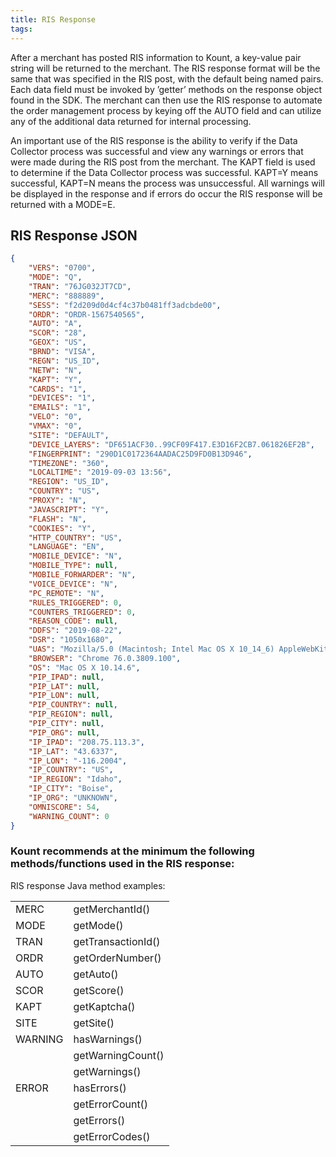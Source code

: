 ```yaml
---
title: RIS Response
tags:
---
```


After a merchant has posted RIS information to Kount, a key-value pair string will be returned to the merchant. The RIS response format will be the same that was specified in the RIS post, with the default being named pairs. Each data field must be invoked by ’getter’ methods on the response object found in the SDK. The merchant can then use the RIS response to automate the order management process by keying off the AUTO field and can utilize any of the additional data returned for internal processing.

An important use of the RIS response is the ability to verify if the Data Collector process was successful and view any warnings or errors that were made during the RIS post from the merchant. The KAPT field is used to determine if the Data Collector process was successful. KAPT=Y means successful, KAPT=N means the process was unsuccessful. All warnings will be displayed in the response and if errors do occur the RIS response will be returned with a MODE=E.


## RIS Response JSON 

```json
{
    "VERS": "0700",
    "MODE": "Q",
    "TRAN": "76JG032JT7CD",
    "MERC": "888889",
    "SESS": "f2d209d0d4cf4c37b0481ff3adcbde00",
    "ORDR": "ORDR-1567540565",
    "AUTO": "A",
    "SCOR": "28",
    "GEOX": "US",
    "BRND": "VISA",
    "REGN": "US_ID",
    "NETW": "N",
    "KAPT": "Y",
    "CARDS": "1",
    "DEVICES": "1",
    "EMAILS": "1",
    "VELO": "0",
    "VMAX": "0",
    "SITE": "DEFAULT",
    "DEVICE_LAYERS": "DF651ACF30..99CF09F417.E3D16F2CB7.061826EF2B",
    "FINGERPRINT": "290D1C0172364AADAC25D9FD0B13D946",
    "TIMEZONE": "360",
    "LOCALTIME": "2019-09-03 13:56",
    "REGION": "US_ID",
    "COUNTRY": "US",
    "PROXY": "N",
    "JAVASCRIPT": "Y",
    "FLASH": "N",
    "COOKIES": "Y",
    "HTTP_COUNTRY": "US",
    "LANGUAGE": "EN",
    "MOBILE_DEVICE": "N",
    "MOBILE_TYPE": null,
    "MOBILE_FORWARDER": "N",
    "VOICE_DEVICE": "N",
    "PC_REMOTE": "N",
    "RULES_TRIGGERED": 0,
    "COUNTERS_TRIGGERED": 0,
    "REASON_CODE": null,
    "DDFS": "2019-08-22",
    "DSR": "1050x1680",
    "UAS": "Mozilla/5.0 (Macintosh; Intel Mac OS X 10_14_6) AppleWebKit/537.36 (KHTML, like Gecko) Chrome/76.0.3809.100 Safari/537.36",
    "BROWSER": "Chrome 76.0.3809.100",
    "OS": "Mac OS X 10.14.6",
    "PIP_IPAD": null,
    "PIP_LAT": null,
    "PIP_LON": null,
    "PIP_COUNTRY": null,
    "PIP_REGION": null,
    "PIP_CITY": null,
    "PIP_ORG": null,
    "IP_IPAD": "208.75.113.3",
    "IP_LAT": "43.6337",
    "IP_LON": "-116.2004",
    "IP_COUNTRY": "US",
    "IP_REGION": "Idaho",
    "IP_CITY": "Boise",
    "IP_ORG": "UNKNOWN",
    "OMNISCORE": 54,
    "WARNING_COUNT": 0
} 
```

### Kount recommends at the minimum the following methods/functions used in the RIS response: 

RIS response Java method examples: 

<table class="tg">
  <tr>
    <td class="tg-0pky">﻿MERC</td>
    <td class="tg-0pky">getMerchantId()</td>
  </tr>
  <tr>
    <td class="tg-gaf0">MODE</td>
    <td class="tg-gaf0">getMode()</td>
  </tr>
  <tr>
    <td class="tg-0pky">TRAN</td>
    <td class="tg-0pky">getTransactionId()</td>
  </tr>
  <tr>
    <td class="tg-btxf">ORDR</td>
    <td class="tg-btxf">getOrderNumber()</td>
  </tr>
  <tr>
    <td class="tg-0pky">AUTO</td>
    <td class="tg-0pky">getAuto()</td>
  </tr>
  <tr>
    <td class="tg-pcvp">SCOR</td>
    <td class="tg-pcvp">getScore()</td>
  </tr>
  <tr>
    <td class="tg-0pky">KAPT</td>
    <td class="tg-0pky">getKaptcha()</td>
  </tr>
  <tr>
    <td class="tg-pcvp">SITE</td>
    <td class="tg-pcvp">getSite()</td>
  </tr>
  <tr>
    <td class="tg-0pky">WARNING</td>
    <td class="tg-0pky">hasWarnings()</td>
  </tr>
  <tr>
    <td class="tg-pcvp"></td>
    <td class="tg-pcvp">getWarningCount()</td>
  </tr>
  <tr>
    <td class="tg-0pky"></td>
    <td class="tg-0pky">getWarnings()</td>
  </tr>
  <tr>
    <td class="tg-pcvp">ERROR</td>
    <td class="tg-pcvp">hasErrors()</td>
  </tr>
  <tr>
    <td class="tg-0pky"></td>
    <td class="tg-0pky">getErrorCount()</td>
  </tr>
  <tr>
    <td class="tg-pcvp"></td>
    <td class="tg-pcvp">getErrors()</td>
  </tr>
  <tr>
    <td class="tg-0pky"></td>
    <td class="tg-0pky">getErrorCodes()</td>
  </tr>
</table>
